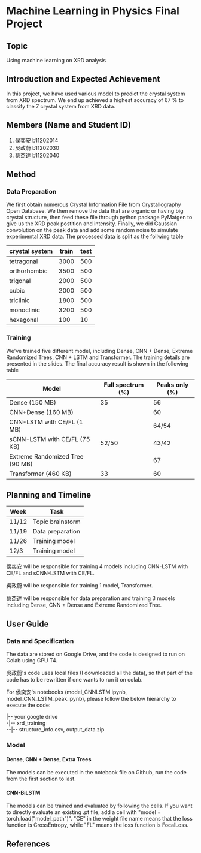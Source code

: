 # Machine Learning in Physics Final Project 

## Topic
Using machine learning on XRD analysis

## Introduction and Expected Achievement

In this project, we have used various model to predict the crystal system from XRD spectrum. We end up achieved a highest accuracy of 67 % to classify the 7 crystal system from XRD data.
  
## Members (Name and Student ID) 

1. 侯奕安 b11202014
2. 吳政蔚 b11202030
3. 蔡杰達 b11202040

## Method

### Data Preparation
We first obtain numerous Crystal Information File from Crystallography Open Database. We then remove the data that are organic or having big crystal structure, then feed these file through python package PyMatgen to give us the XRD peak postition and intensity. Finally, we did Gaussian convolution on the peak data and add some random noise to simulate experimental XRD data. The processed data is split as the follwing table

| crystal system | train | test |
|----------------|-------|------|
| tetragonal     | 3000  | 500  |
| orthorhombic   | 3500  | 500  |
| trigonal       | 2000  | 500  |
| cubic          | 2000  | 500  |
| triclinic      | 1800  | 500  |
| monoclinic     | 3200  | 500  |
| hexagonal      | 100   | 10   |

### Training
We've trained five different model, including Dense, CNN + Dense, Extreme Randomized Trees, CNN + LSTM and Transformer. The training details are presented in the slides. The final accuracy result is shown in the following table

| Model                           | Full spectrum (%) | Peaks only (%) |
|---------------------------------|-------------------|----------------|
| Dense (150 MB)                  | 35                | 56             |
| CNN+Dense (160 MB)              |                   | 60             |
| CNN-LSTM with CE/FL (1 MB)      |                   | 64/54          |
| sCNN-LSTM with CE/FL (75 KB)    | 52/50             | 43/42          |
| Extreme Randomized Tree (90 MB) |                   | 67             |
| Transformer (460 KB)            | 33                | 60             |

## Planning and Timeline

| Week   | Task |
|--------|------|
| 11/12  | Topic brainstorm     |
| 11/19  | Data preparation     |
| 11/26  | Training model     |
| 12/3  |  Training model    |

侯奕安 will be responsible for training 4 models including CNN-LSTM with CE/FL and sCNN-LSTM with CE/FL.

吳政蔚 will be responsible for training 1 model, Transformer.

蔡杰達 will be responsible for data preparation and training 3 models including Dense, CNN + Dense and Extreme Randomized Tree.

## User Guide

### Data and Specification

The data are stored on Google Drive, and the code is designed to run on Colab using GPU T4. 

吳政蔚's code uses local files (I downloaded all the data), so that part of the code has to be rewritten if one wants to run it on colab. 

For 侯奕安's notebooks (model_CNNLSTM.ipynb, model_CNN_LSTM_peak.ipynb), please follow the below hierarchy to execute the code: 

|-- your google drive <br>
-|-- xrd_training  <br>
--|-- structure_info.csv, output_data.zip <br>

### Model 
#### Dense, CNN + Dense, Extra Trees
The models can be executed in the notebook file on Github, run the code from the first section to last.

#### CNN-BiLSTM
The models can be trained and evaluated by following the cells. If you want to directly evaluate an existing .pt file, add a cell with "model = torch.load("model_path")". "CE" in the weight file name means that the loss function is CrossEntropy, while "FL" means the loss function is FocalLoss. 

## References

